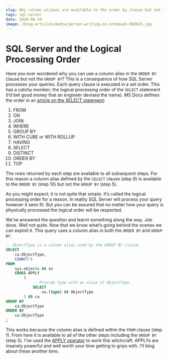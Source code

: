 ```yaml
---
slug: Why column aliases are available to the order by clause but not the group by?
tags: sql-server
date: 2020-06-19
image: /blog.articles/media/person-writing-on-notebook-669615.jpg
---
```


# SQL Server and the Logical Processing Order

Have you ever wondered why you can use a column alias in the `ORDER BY` clause but not the `GROUP BY`?  This is a
consequence of how SQL Server processes your queries.  Each query clause is executed in a set order.  This has a catchy
moniker; the logical processing order of the `SELECT` statement (I’d bet good money that an engineer devised the name).
MS Docs defines the order in an [article on the SELECT statement](https://docs.microsoft.com/en-us/sql/t-sql/queries/select-transact-sql?view=sql-server-2017):

1. FROM
1. ON
1. JOIN
1. WHERE
1. GROUP BY
1. WITH CUBE or WITH ROLLUP
1. HAVING
1. SELECT
1. DISTINCT
1. ORDER BY
1. TOP

The rows returned by each step are available to all subsequent steps.  For this reason a column alias defined by the
`SELECT` clause (step 8) is available to the `ORDER BY` (step 10) but not the `GROUP BY` (step 5).

As you might expect; it is not quite that simple.  It’s called the logical processing order for a reason.  In reality
SQL Server will process your query however it sees fit.  But you can be assured that no matter how your query is
physically processed the logical order will be respected.

We’ve answered the question and learnt something along the way.  Job done.  Well not quite.  Now that we know what’s
going behind the scenes we can exploit it.  This query uses a column alias in both the `ORDER BY` and `GROUP BY`.

```sql
-- ObjectType is a column alias used by the GROUP BY clause.
SELECT
    ca.ObjectType,
    COUNT(*)
FROM
    sys.objects AS so
    CROSS APPLY
        (
            -- Provide type with an alias of ObjectType.
            SELECT
                so.[type] AS ObjectType
        ) AS ca
GROUP BY
    ca.ObjectType
ORDER BY
    ca.ObjectType
;
```

This works because the column alias is defined within the `FROM` clause (step 1).  From here it is available to all of
the other steps including the `GROUP BY` (step 5).  I’ve used the [APPLY operator](https://docs.microsoft.com/en-us/sql/t-sql/queries/from-transact-sql?view=sql-server-2017#using-apply) to work this witchcraft.  APPLYs are insanely powerful and well worth your time
getting to grips with.  I’ll blog about these another time.
